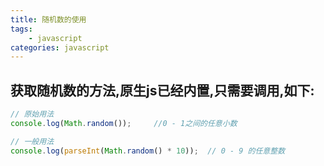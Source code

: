 ```yaml
---
title: 随机数的使用
tags: 
    - javascript
categories: javascript
---
```


## 获取随机数的方法,原生js已经内置,只需要调用,如下:

<!-- more -->

```javascript
// 原始用法
console.log(Math.random()); 	//0 - 1之间的任意小数
```
```javascript
// 一般用法
console.log(parseInt(Math.random() * 10)); 	// 0 - 9 的任意整数
```
